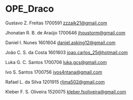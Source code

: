 # OPE_Draco

Gustavo Z. Freitas  1700591
zzzaik21@gmail.com

Jhonatan R. B. de Araújo 1700646
jhoustorm@gmail.com

Daniel I. Nunes 1601604
daniel.asking12@gmail.com

João C. S. da Costa 1601603
joao.carlos_25@hotmail.com

Luka G. C. Santos 1700706
luka.gcs@gmail.com

Ivo S. Santos 1700756
ivos4ntana@gmail.com

Rafael L. da Silva 1201915
rlima502@gmail.com

Kleber F. S. Oliveira 1520075
kleber.fsoliveira@gmail.com
